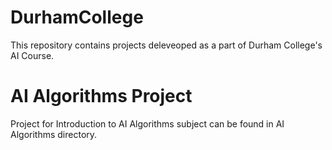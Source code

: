 # DurhamCollege
This repository contains projects deleveoped as a part of Durham College's AI Course.

# AI Algorithms Project
Project for Introduction to AI Algorithms subject can be found in AI Algorithms directory.
